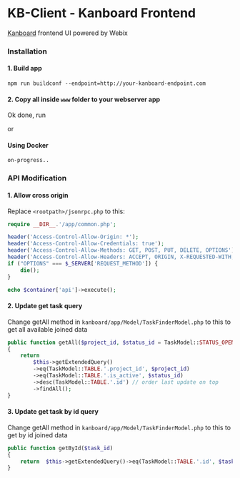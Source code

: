 # KB-Client - Kanboard Frontend

[Kanboard](https://kanboard.org/) frontend UI powered by Webix

### Installation

#### 1. Build app
```
npm run buildconf --endpoint=http://your-kanboard-endpoint.com
```

#### 2. Copy all inside `www` folder to your webserver app
Ok done, run


or

#### Using Docker
```
on-progress..
```


### API Modification

#### 1. Allow cross origin

Replace `<rootpath>/jsonrpc.php` to this:

```php
require __DIR__.'/app/common.php';

header('Access-Control-Allow-Origin: *');
header('Access-Control-Allow-Credentials: true');
header('Access-Control-Allow-Methods: GET, POST, PUT, DELETE, OPTIONS');
header('Access-Control-Allow-Headers: ACCEPT, ORIGIN, X-REQUESTED-WITH, CONTENT-TYPE, AUTHORIZATION');
if ("OPTIONS" === $_SERVER['REQUEST_METHOD']) {
    die();
}

echo $container['api']->execute();
```

#### 2. Update get task query

Change getAll method in `kanboard/app/Model/TaskFinderModel.php`
to this to get all available joined data
```php
public function getAll($project_id, $status_id = TaskModel::STATUS_OPEN)
{
    return
        $this->getExtendedQuery()
        ->eq(TaskModel::TABLE.'.project_id', $project_id)
        ->eq(TaskModel::TABLE.'.is_active', $status_id)
        ->desc(TaskModel::TABLE.'.id') // order last update on top
        ->findAll();
}
```

#### 3. Update get task by id query

Change getAll method in `kanboard/app/Model/TaskFinderModel.php`
to this to get by id joined data
```php
public function getById($task_id)
{
    return  $this->getExtendedQuery()->eq(TaskModel::TABLE.'.id', $task_id)->findOne();
}
```
